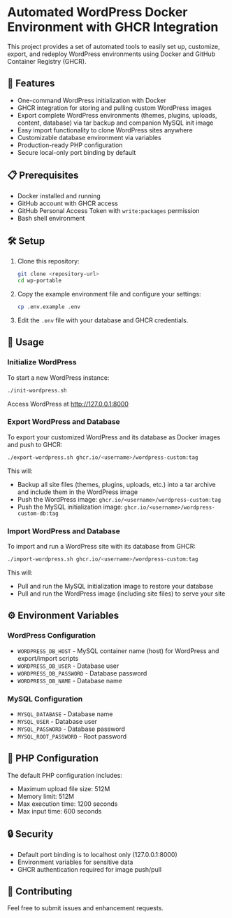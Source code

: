 # Automated WordPress Docker Environment with GHCR Integration

This project provides a set of automated tools to easily set up, customize, export, and redeploy WordPress environments using Docker and GitHub Container Registry (GHCR).

## 🚀 Features

- One-command WordPress initialization with Docker
- GHCR integration for storing and pulling custom WordPress images
- Export complete WordPress environments (themes, plugins, uploads, content, database) via tar backup and companion MySQL init image
- Easy import functionality to clone WordPress sites anywhere
- Customizable database environment via variables
- Production-ready PHP configuration
- Secure local-only port binding by default

## 📋 Prerequisites

- Docker installed and running
- GitHub account with GHCR access
- GitHub Personal Access Token with `write:packages` permission
- Bash shell environment

## 🛠️ Setup

1. Clone this repository:
   ```bash
   git clone <repository-url>
   cd wp-portable
   ```

2. Copy the example environment file and configure your settings:
   ```bash
   cp .env.example .env
   ```

3. Edit the `.env` file with your database and GHCR credentials.

## 📖 Usage

### Initialize WordPress

To start a new WordPress instance:
```bash
./init-wordpress.sh
```
Access WordPress at http://127.0.0.1:8000

### Export WordPress and Database

To export your customized WordPress and its database as Docker images and push to GHCR:
```bash
./export-wordpress.sh ghcr.io/<username>/wordpress-custom:tag
```

This will:
- Backup all site files (themes, plugins, uploads, etc.) into a tar archive and include them in the WordPress image
- Push the WordPress image: `ghcr.io/<username>/wordpress-custom:tag`
- Push the MySQL initialization image: `ghcr.io/<username>/wordpress-custom-db:tag`

### Import WordPress and Database

To import and run a WordPress site with its database from GHCR:
```bash
./import-wordpress.sh ghcr.io/<username>/wordpress-custom:tag
```

This will:
- Pull and run the MySQL initialization image to restore your database
- Pull and run the WordPress image (including site files) to serve your site

## ⚙️ Environment Variables

### WordPress Configuration
- `WORDPRESS_DB_HOST` - MySQL container name (host) for WordPress and export/import scripts
- `WORDPRESS_DB_USER` - Database user
- `WORDPRESS_DB_PASSWORD` - Database password
- `WORDPRESS_DB_NAME` - Database name

### MySQL Configuration
- `MYSQL_DATABASE` - Database name
- `MYSQL_USER` - Database user
- `MYSQL_PASSWORD` - Database password
- `MYSQL_ROOT_PASSWORD` - Root password

## 🔧 PHP Configuration

The default PHP configuration includes:
- Maximum upload file size: 512M
- Memory limit: 512M
- Max execution time: 1200 seconds
- Max input time: 600 seconds

## 🔒 Security

- Default port binding is to localhost only (127.0.0.1:8000)
- Environment variables for sensitive data
- GHCR authentication required for image push/pull

## 🤝 Contributing

Feel free to submit issues and enhancement requests.
